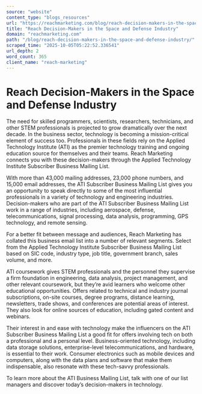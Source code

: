 ```yaml
---
source: "website"
content_type: "blogs_resources"
url: "https://reachmarketing.com/blog/reach-decision-makers-in-the-space-and-defense-industry/"
title: "Reach Decision-Makers in the Space and Defense Industry"
domain: "reachmarketing.com"
path: "/blog/reach-decision-makers-in-the-space-and-defense-industry/"
scraped_time: "2025-10-05T05:22:52.336541"
url_depth: 2
word_count: 365
client_name: "reach-marketing"
---
```


# Reach Decision-Makers in the Space and Defense Industry

The need for skilled programmers, scientists, researchers, technicians, and other STEM professionals is projected to grow dramatically over the next decade. In the business sector, technology is becoming a mission-critical element of success too. Professionals in these fields rely on the Applied Technology Institute (ATI) as the premier technology training and ongoing education source for themselves and their teams. Reach Marketing connects you with these decision-makers through the Applied Technology Institute Subscriber Business Mailing List.

With more than 43,000 mailing addresses, 23,000 phone numbers, and 15,000 email addresses, the ATI Subscriber Business Mailing List gives you an opportunity to speak directly to some of the most influential professionals in a variety of technology and engineering industries. Decision-makers who are part of the ATI Subscriber Business Mailing List work in a range of industries, including aerospace, defense, telecommunications, signal processing, data analysis, programming, GPS technology, and remote sensing.

For a better fit between message and audiences, Reach Marketing has collated this business email list into a number of relevant segments. Select from the Applied Technology Institute Subscriber Business Mailing List based on SIC code, industry type, job title, government branch, sales volume, and more.

ATI coursework gives STEM professionals and the personnel they supervise a firm foundation in engineering, data analysis, project management, and other relevant coursework, but they’re avid learners who welcome other educational opportunities. Offers related to technical and industry journal subscriptions, on-site courses, degree programs, distance learning, newsletters, trade shows, and conferences are potential areas of interest. They also look for online sources of education, including gated content and webinars.

Their interest in and ease with technology make the influencers on the ATI Subscriber Business Mailing List a good fit for offers involving tech on both a professional and a personal level. Business-oriented technology, including data storage solutions, enterprise-level telecommunications, and hardware, is essential to their work. Consumer electronics such as mobile devices and computers, along with the data plans and software that make them indispensable, also resonate with these tech-savvy professionals.

To learn more about the ATI Business Mailing List, talk with one of our list managers and discover today’s decision-makers in technology.